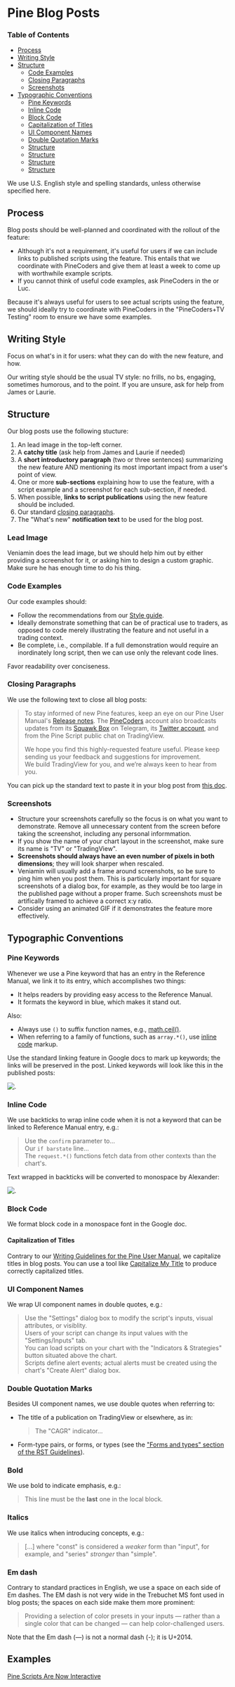 # Pine Blog Posts



### Table of Contents

- [Process](#process)
- [Writing Style](#writing-style)
- [Structure](#structure)
  - [Code Examples](#code-examples)
  - [Closing Paragraphs](#closing-paragraphs)
  - [Screenshots](#screenshots)
- [Typographic Conventions](#typographic-conventions)
  - [Pine Keywords](#pine-keywords)
  - [Inline Code](#inline-code)
  - [Block Code](#block-code)
  - [Capitalization of Titles](#capitalization-of-titles)
  - [UI Component Names](#ui-component-names)
  - [Double Quotation Marks](#double-quotation-marks)
  - [Structure](#structure)
  - [Structure](#structure)
  - [Structure](#structure)
  - [Structure](#structure)


We use U.S. English style and spelling standards, unless otherwise specified here.


## Process

Blog posts should be well-planned and coordinated with the rollout of the feature:

- Although it's not a requirement, it's useful for users if we can include links to published scripts using the feature. This entails that we coordinate with PineCoders and give them at least a week to come up with worthwhile example scripts.
- If you cannot think of useful code examples, ask PineCoders in the or Luc.

Because it's always useful for users to see actual scripts using the feature, we should ideally try to coordinate with PineCoders in the "PineCoders+TV Testing" room to ensure we have some examples.



## Writing Style

Focus on what's in it for users: what they can do with the new feature, and how.

Our writing style should be the usual TV style: no frills, no bs, engaging, sometimes humorous, and to the point. If you are unsure, ask for help from James or Laurie.



## Structure

Our blog posts use the following stucture:

1. An lead image in the top-left corner.
1. A **catchy title** (ask help from James and Laurie if needed)
1. A **short introductory paragraph** (two or three sentences) summarizing the new feature AND mentioning its most important impact from a user's point of view.
1. One or more **sub-sections** explaining how to use the feature, with a script example and a screenshot for each sub-section, if needed.
1. When possible, **links to script publications** using the new feature should be included.
3. Our standard [closing paragraphs](#closing-paragraphs).
4. The "What's new" **notification text** to be used for the blog post.


### Lead Image
Veniamin does the lead image, but we should help him out by either providing a screenshot for it, or asking him to design a custom graphic. 
Make sure he has enough time to do his thing.



### Code Examples

Our code examples should:

- Follow the recommendations from our [Style guide](https://www.tradingview.com/pine-script-docs/en/v5/writing/Style_guide.html).
- Ideally demonstrate something that can be of practical use to traders, as opposed to code merely illustrating the feature and not useful in a trading context.
- Be complete, i.e., compilable. If a full demonstration would require an inordinately long script, then we can use only the relevant code lines.

Favor readability over conciseness.


### Closing Paragraphs

We use the following text to close all blog posts:

> To stay informed of new Pine features, keep an eye on our Pine User Manual's [Release notes](https://www.tradingview.com/pine-script-docs/en/v4/Release_notes.html).
  The [PineCoders](https://www.tradingview.com/u/PineCoders/) account also broadcasts updates from its [Squawk Box](https://t.me/PineCodersSquawkBox) on Telegram, 
  its [Twitter account](https://twitter.com/PineCoders), and from the Pine Script public chat on TradingView.
>  
> We hope you find this highly-requested feature useful. Please keep sending us your feedback and suggestions for improvement.  
  We build TradingView for you, and we’re always keen to hear from you.

You can pick up the standard text to paste it in your blog post from [this doc](https://docs.google.com/document/d/1PUtJFrLIkYmUKwIwmxwqX0JipjFVek6Qs20QiXuQK98/edit?usp=sharing).



### Screenshots
- Structure your screenshots carefully so the focus is on what you want to demonstrate. 
  Remove all unnecessary content from the screen before taking the screenshot, including any personal informmation.
- If you show the name of your chart layout in the screenshot, make sure its name is "TV" or "TradingView".
- **Screenshots should always have an even number of pixels in both dimensions**; they will look sharper when rescaled.
- Veniamin will usually add a frame around screenshots, so be sure to ping him when you post them.
  This is particularly important for square screenshots of a dialog box, for example, as they would be too large in the published page without a proper frame. 
  Such screenshots must be artifically framed to achieve a correct x:y ratio.
- Consider using an animated GIF if it demonstrates the feature more effectively.


## Typographic Conventions



### Pine Keywords
Whenever we use a Pine keyword that has an entry in the Reference Manual, we link it to its entry, which accomplishes two things:
- It helps readers by providing easy access to the Reference Manual.
- It formats the keyword in blue, which makes it stand out.

Also:
- Always use ``()`` to suffix function names, e.g., [math.ceil()](https://www.tradingview.com/pine-script-reference/v5/#fun_math{dot}ceil).
- When referring to a family of functions, such as ``array.*()``, use [inline code](#inline-code) markup.

Use the standard linking feature in Google docs to mark up keywords; the links will be preserved in the post. Linked keywords will look like this in the published posts:

![.](images/Keywords.png "Pine keywords")



### Inline Code
We use backticks to wrap inline code when it is not a keyword that can be linked to Reference Manual entry, e.g.:
> Use the ```confirm``` parameter to...  
  Our ```if barstate``` line...  
  The ``request.*()`` functions fetch data from other contexts than the chart's.

Text wrapped in backticks will be converted to monospace by Alexander:

![.](images/Monospace.png "Monospace")



### Block Code
We format block code in a monospace font in the Google doc.



#### Capitalization of Titles
Contrary to our [Writing Guidelines for the Pine User Manual](https://github.com/tradingview/documentation-guidelines/tree/main/PineUserManual), we capitalize titles in blog posts. You can use a tool like [Capitalize My Title](https://capitalizemytitle.com/) to produce correctly capitalized titles.



### UI Component Names
We wrap UI component names in double quotes, e.g.:
> Use the "Settings" dialog box to modify the script's inputs, visual attributes, or visiblity.  
> Users of your script can change its input values with the "Settings/Inputs" tab.  
> You can load scripts on your chart with the "Indicators & Strategies" button situated above the chart.  
> Scripts define alert events; actual alerts must be created using the chart's "Create Alert" dialog box.  



### Double Quotation Marks
Besides UI component names, we use double quotes when referring to:
- The title of a publication on TradingView or elsewhere, as in:
  > The "CAGR" indicator...
- Form-type pairs, or forms, or types (see the ["Forms and types" section of the RST Guidelines](https://github.com/tradingview/documentation-guidelines/blob/main/PineUserManual/RSTGuidelines.md#forms-and-types)).



### Bold
We use bold to indicate emphasis, e.g.:
> This line must be the **last** one in the local block.



### Italics
We use italics when introducing concepts, e.g.:
> [...] where "const" is considered a *weaker* form than "input", for example, and "series" *stronger* than "simple".



### Em dash
Contrary to standard practices in English, we use a space on each side of Em dashes. 
The EM dash is not very wide in the Trebuchet MS font used in blog posts; the spaces on each side make them more prominent:
> Providing a selection of color presets in your inputs — rather than a single color that can be changed — can help color-challenged users. 

Note that the Em dash (—) is not a normal dash (-); it is U+2014.



## Examples

[Pine Scripts Are Now Interactive](https://www.tradingview.com/blog/en/pine-scripts-are-now-interactive-27147/)
